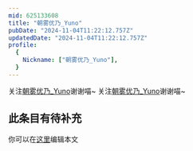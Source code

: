 ```yaml
---
mid: 625133608
title: "朝雾优乃_Yuno"
pubDate: "2024-11-04T11:22:12.757Z"
updatedDate: "2024-11-04T11:22:12.757Z"
profile:
  {
    Nickname: ["朝雾优乃_Yuno"],
  }
---
```


关注[朝雾优乃_Yuno](https://space.bilibili.com/625133608)谢谢喵~ 关注[朝雾优乃_Yuno](https://space.bilibili.com/625133608)谢谢喵~

## 此条目有待补充
你可以在[这里](https://github.com/Yuhanawa/VTuber.ICU/edit/master/src/content/v/朝雾优乃_Yuno/index.md)编辑本文
